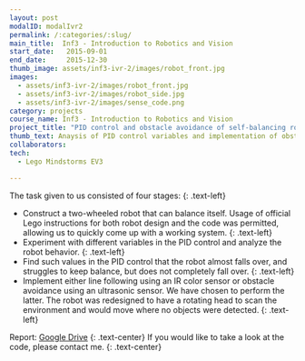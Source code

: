 ```yaml
---
layout: post
modalID: modalIvr2
permalink: /:categories/:slug/
main_title:  Inf3 - Introduction to Robotics and Vision
start_date:   2015-09-01
end_date:     2015-12-30
thumb_image: assets/inf3-ivr-2/images/robot_front.jpg
images:
  - assets/inf3-ivr-2/images/robot_front.jpg
  - assets/inf3-ivr-2/images/robot_side.jpg
  - assets/inf3-ivr-2/images/sense_code.png
category: projects
course_name: Inf3 - Introduction to Robotics and Vision
project_title: "PID control and obstacle avoidance of self-balancing robot"
thumb_text: Anaysis of PID control variables and implementation of obstacle avoidance behaviour in a two-wheeled self-balancing robot
collaborators:
tech:
  - Lego Mindstorms EV3

---
```


The task given to us consisted of four stages:
{: .text-left}
* Construct a two-wheeled robot that can balance itself. Usage of official Lego instructions for both robot design and the code was permitted, allowing us to quickly come up with a working system.
{: .text-left}
* Experiment with different variables in the PID control and analyze the robot behavior.
{: .text-left}
* Find such values in the PID control that the robot almost falls over, and struggles to keep balance, but does not completely fall over.
{: .text-left}
* Implement either line following using an IR color sensor or obstacle avoidance using an ultrasonic sensor. We have chosen to perform the latter. The robot was redesigned to have a rotating head to scan the environment and would move where no objects were detected.
{: .text-left}

Report: [Google Drive](https://drive.google.com/open?id=1SnbbNkHMdz9dvIcwKRAZnuuKPNzqTMip)
{: .text-center}
If you would like to take a look at the code, please contact me.
{: .text-center}
